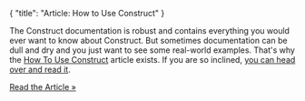 {
    "title": "Article: How to Use Construct"
}

The Construct documentation is robust and contains everything you would ever want to know about Construct. But sometimes documentation can be dull and dry and you just want to see some real-world examples. That's why the [How To Use Construct](/news/how-to-use-construct) article exists. If you are so inclined, [you can head over and read it](/news/how-to-use-construct).

<a href="/news/how-to-use-construct" class="button button--outlined">Read the Article &raquo;</a>
